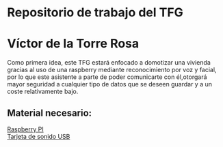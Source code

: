 # Repositorio de trabajo del TFG
# Víctor de la Torre Rosa

Como primera idea, este TFG estará enfocado a domotizar una vivienda
gracias al uso de una raspberry mediante reconocimiento por voz y facial, por lo
que este asistente a parte de poder comunicarte con él,otorgará mayor seguridad 
a cualquier tipo de datos que se deseen guardar y a un coste relativamente bajo.

## Material necesario:

[Raspberry PI](https://www.amazon.es/Raspberry-Pi-Modelo-Placa-Color/dp/B07BFH96M3/ref=sr_1_1_mod_primary_new?__mk_es_ES=%C3%85M%C3%85%C5%BD%C3%95%C3%91&crid=37PD244AWZZT5&keywords=RASPBERRY+PI+3+MODEL+B%2B+-+Placa+de+base&qid=1695047466&s=computers&sbo=RZvfv%2F%2FHxDF%2BO5021pAnSA%3D%3D&sprefix=raspberry+pi+3+model+b+-+placa+de+base%2Ccomputers%2C108&sr=1-1)  
[Tarjeta de sonido USB](https://www.amazon.es/dp/B00DHD8PPE?ref=ppx_yo2ov_dt_b_product_details&th=1)
